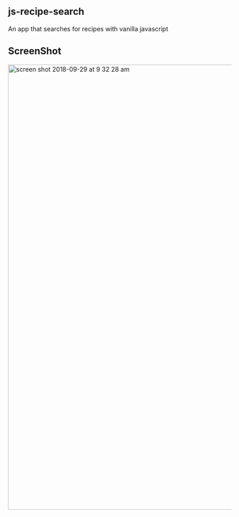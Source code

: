 ## js-recipe-search

An app that searches for recipes with vanilla javascript

## ScreenShot 

<img width="1003" alt="screen shot 2018-09-29 at 9 32 28 am" src="https://user-images.githubusercontent.com/43546293/46248208-5fedd680-c3cb-11e8-9a41-6183c1314da9.png">
